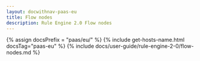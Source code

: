 ```yaml
---
layout: docwithnav-paas-eu
title: Flow nodes
description: Rule Engine 2.0 Flow nodes
---
```


{% assign docsPrefix = "paas/eu/" %}
{% include get-hosts-name.html docsTag="paas-eu" %}
{% include docs/user-guide/rule-engine-2-0/flow-nodes.md %}
